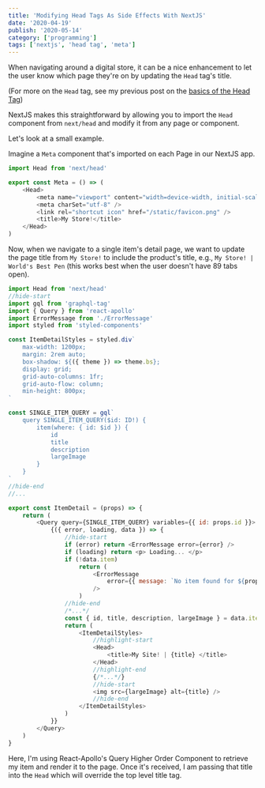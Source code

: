 ```yaml
---
title: 'Modifying Head Tags As Side Effects With NextJS'
date: '2020-04-19'
publish: '2020-05-14'
category: ['programming']
tags: ['nextjs', 'head tag', 'meta']
---
```


When navigating around a digital store, it can be a nice enhancement to let the user know which page they're on by updating the `Head` tag's title.

(For more on the `Head` tag, see my previous post on the [basics of the Head Tag](../../2020-02-29/html-basics-head-tag))

NextJS makes this straightforward by allowing you to import the `Head` component from `next/head` and modify it from any page or component.

Let's look at a small example.

Imagine a `Meta` component that's imported on each Page in our NextJS app.

```javascript:title=components/Meta.js
import Head from 'next/head'

export const Meta = () => (
    <Head>
        <meta name="viewport" content="width=device-width, initial-scale=1" />
        <meta charSet="utf-8" />
        <link rel="shortcut icon" href="/static/favicon.png" />
        <title>My Store!</title>
    </Head>
)
```

Now, when we navigate to a single item's detail page, we want to update the page title from `My Store!` to include the product's title, e.g., `My Store! | World's Best Pen` (this works best when the user doesn't have 89 tabs open).

```javascript:title=components/ItemDetail.js
import Head from 'next/head'
//hide-start
import gql from 'graphql-tag'
import { Query } from 'react-apollo'
import ErrorMessage from './ErrorMessage'
import styled from 'styled-components'

const ItemDetailStyles = styled.div`
    max-width: 1200px;
    margin: 2rem auto;
    box-shadow: ${({ theme }) => theme.bs};
    display: grid;
    grid-auto-columns: 1fr;
    grid-auto-flow: column;
    min-height: 800px;
`

const SINGLE_ITEM_QUERY = gql`
    query SINGLE_ITEM_QUERY($id: ID!) {
        item(where: { id: $id }) {
            id
            title
            description
            largeImage
        }
    }
`
//hide-end
//...

export const ItemDetail = (props) => {
    return (
        <Query query={SINGLE_ITEM_QUERY} variables={{ id: props.id }}>
            {({ error, loading, data }) => {
                //hide-start
                if (error) return <ErrorMessage error={error} />
                if (loading) return <p> Loading... </p>
                if (!data.item)
                    return (
                        <ErrorMessage
                            error={{ message: `No item found for ${props.id}` }}
                        />
                    )
                //hide-end
                /*...*/
                const { id, title, description, largeImage } = data.item
                return (
                    <ItemDetailStyles>
                        //highlight-start
                        <Head>
                            <title>My Site! | {title} </title>
                        </Head>
                        //highlight-end
                        {/*...*/}
                        //hide-start
                        <img src={largeImage} alt={title} />
                        //hide-end
                    </ItemDetailStyles>
                )
            }}
        </Query>
    )
}
```

Here, I'm using React-Apollo's Query Higher Order Component to retrieve my item and render it to the page. Once it's received, I am passing that title into the `Head` which will override the top level title tag.

